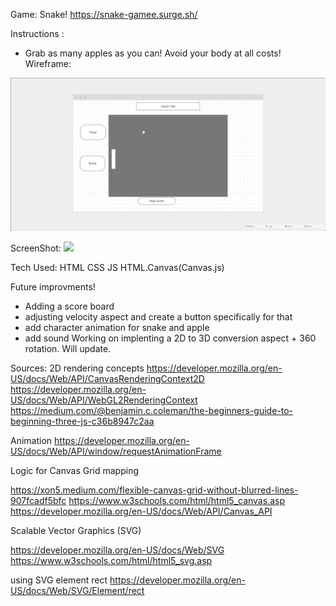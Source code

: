 Game: Snake! 
https://snake-gamee.surge.sh/

Instructions : 
- Grab as many apples as you can! Avoid your body at all costs!
Wireframe: 
<img src="imgs/snakeGameWireFrame.png"> 


ScreenShot: 
<img src="snake-game/imgs/snakeGameShot.png"> 


Tech Used: 
HTML CSS JS HTML.Canvas(Canvas.js) 

Future improvments! 
- Adding a score board 
- adjusting velocity aspect and create a button specifically for that 
- add character animation for snake and apple 
- add sound 
Working on implenting a 2D to 3D conversion aspect + 360 rotation. 
Will update.  


Sources: 
2D rendering concepts 
https://developer.mozilla.org/en-US/docs/Web/API/CanvasRenderingContext2D
https://developer.mozilla.org/en-US/docs/Web/API/WebGL2RenderingContext
https://medium.com/@benjamin.c.coleman/the-beginners-guide-to-beginning-three-js-c36b8947c2aa

Animation 
https://developer.mozilla.org/en-US/docs/Web/API/window/requestAnimationFrame


Logic for Canvas Grid mapping 

https://xon5.medium.com/flexible-canvas-grid-without-blurred-lines-907fcadf5bfc
https://www.w3schools.com/html/html5_canvas.asp 
https://developer.mozilla.org/en-US/docs/Web/API/Canvas_API

Scalable Vector Graphics (SVG) 

https://developer.mozilla.org/en-US/docs/Web/SVG
https://www.w3schools.com/html/html5_svg.asp


using SVG element rect 
 https://developer.mozilla.org/en-US/docs/Web/SVG/Element/rect
